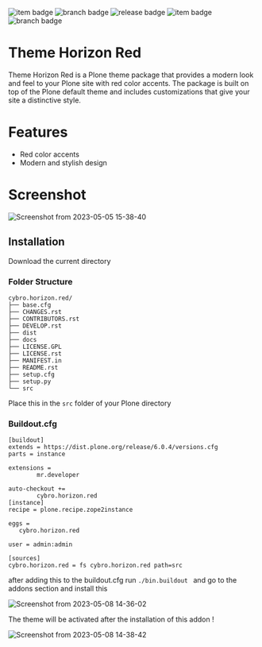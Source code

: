 
![item badge](https://badgen.net/pypi/license/pip)
![branch badge](https://badgen.net/badge/main/passing/green)
![release badge](https://badgen.net/badge/version/v1.0.0/blue) 
![item badge](https://badgen.net/badge/realease%20status/not%20in%20pypi/black) 
![branch badge](https://badgen.net/pypi/python/black)




# Theme Horizon Red

Theme Horizon Red is a Plone theme package that provides a modern look and feel to your Plone site with red color accents. The package is built on top of the Plone default theme and includes customizations that give your site a distinctive style.

# Features

- Red color accents
- Modern and stylish design

# Screenshot 

![Screenshot from 2023-05-05 15-38-40](https://user-images.githubusercontent.com/129945593/236762067-125adc3f-909c-4b6c-a87b-0111c0af3e7e.png)

## Installation

Download the current directory 

### Folder Structure 

```
cybro.horizon.red/
├── base.cfg
├── CHANGES.rst
├── CONTRIBUTORS.rst
├── DEVELOP.rst
├── dist
├── docs
├── LICENSE.GPL
├── LICENSE.rst
├── MANIFEST.in
├── README.rst
├── setup.cfg
├── setup.py
└── src

```
Place this in the ```src``` folder of your Plone directory 


### Buildout.cfg

```
[buildout]
extends = https://dist.plone.org/release/6.0.4/versions.cfg
parts = instance

extensions =
        mr.developer

auto-checkout +=
        cybro.horizon.red
[instance]
recipe = plone.recipe.zope2instance

eggs =
   cybro.horizon.red

user = admin:admin

[sources]
cybro.horizon.red = fs cybro.horizon.red path=src

```

after adding this to the buildout.cfg run ```./bin.buildout ``` and go to the addons section and install this 

 
![Screenshot from 2023-05-08 14-36-02](https://user-images.githubusercontent.com/129945593/236784174-3939a09a-55fc-4d0e-8aee-4e78aabe22d0.png)


The theme will be activated after the installation of this addon !

![Screenshot from 2023-05-08 14-38-42](https://user-images.githubusercontent.com/129945593/236784622-1c0dd5ec-cf51-4fce-87a3-db0fad97c1a4.png)





